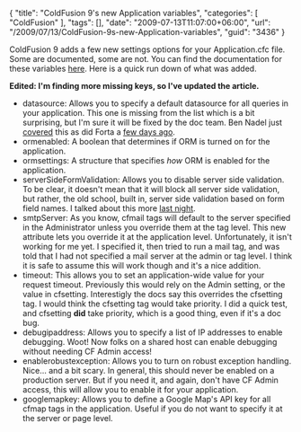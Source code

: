 {
	"title": "ColdFusion 9's new Application variables",
	"categories": [
		"ColdFusion"
	],
	"tags": [],
	"date": "2009-07-13T11:07:00+06:00",
	"url": "/2009/07/13/ColdFusion-9s-new-Application-variables",
	"guid": "3436"
}

ColdFusion 9 adds a few new settings options for your Application.cfc file. Some are documented, some are not. You can find the documentation for these variables <a href="http://help.adobe.com/en_US/ColdFusion/9.0/CFMLRef/WSc3ff6d0ea77859461172e0811cbec22c24-750b.html">here</a>. Here is a quick run down of what was added.

<b>Edited: I'm finding more missing keys, so I've updated the article.</b>

<ul>
<li>datasource: Allows you to specify a default datasource for all queries in your application. This one is missing from the list which is a bit surprising, but I'm sure it will be fixed by the doc team. Ben Nadel just <a href="http://www.bennadel.com/index.cfm?dax=blog:1642.view">covered</a> this as did Forta a <a href="http://forta.com/blog/index.cfm/2009/6/20/Look-No-Datasource">few days ago</a>.</li>
<li>ormenabled: A boolean that determines if ORM is turned on for the application.
<li>ormsettings: A structure that specifies <i>how</i> ORM is enabled for the application.
<li>serverSideFormValidation: Allows you to disable server side validation. To be clear, it doesn't mean that it will block all server side validation, but rather, the old school, built in, server side validation based on form field names. I talked about this more <a href="http://www.raymondcamden.com/index.cfm/2009/7/12/My-first-ColdFusion-9-scoop--disable-server-side-validation">last night</a>.</li>
<li>smtpServer: As you know, cfmail tags will default to the server specified in the Administrator unless you override them at the tag level. This new attribute lets you override it at the application level. Unfortunately, it isn't working for me yet. I specified it, then tried to run a mail tag, and was told that I had not specified a mail server at the admin or tag level. I think it is safe to assume this will work though and it's a nice addition.</li> 
<li>timeout: This allows you to set an application-wide value for your request timeout. Previously this would rely on the Admin setting, or the value in cfsetting. Interestigly the docs say this overrides the cfsetting tag. I would think the cfsetting tag would take priority. I did a quick test, and cfsetting <b>did</b> take priority, which is a good thing, even if it's a doc bug.</li>
<li>debugipaddress: Allows you to specify a list of IP addresses to enable debugging. Woot! Now folks on a shared host can enable debugging without needing CF Admin access!</li>
<li>enablerobustexception: Allows you to turn on robust exception handling. Nice... and a bit scary. In general, this should never be enabled on a production server. But if you need it, and again, don't have CF Admin access, this will allow you to enable it for your application.</li>
<li>googlemapkey: Allows you to define a Google Map's API key for all cfmap tags in the application. Useful if you do not want to specify it at the server or page level.
</ul>